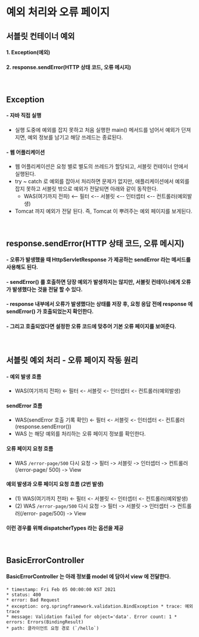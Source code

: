 # 예외 처리와 오류 페이지
## 서블릿 컨테이너 예외
#### 1. Exception(예외) 
#### 2. response.sendError(HTTP 상태 코드, 오류 메시지)

<br>

## Exception
#### - 자바 직접 실행
- 실행 도중에 예외를 잡지 못하고 처음 실행한 main() 메서드를 넘어서 예외가 던져지면, 예외 정보를 남기고 해당 쓰레드는 종료된다.
#### - 웹 어플리케이션
- 웹 어플리케이션은 요청 별로 별도의 쓰레드가 할당되고, 서블릿 컨테이너 안에서 실행된다.
- try ~ catch 로 예외를 잡아서 처리하면 문제가 없지만, 애플리케이션에서 예외를 잡지 못하고 서블릿 밖으로 예외가 전달되면 아래와 같이 동작한다.
    -  WAS(여기까지 전파) <-- 필터 <-- 서블릿 <-- 인터셉터 <-- 컨트롤러(예외발생)
- Tomcat 까지 예외가 전달 된다. 즉, Tomcat 이 뿌려주는 예외 페이지를 보게된다.

<br>

## response.sendError(HTTP 상태 코드, 오류 메시지)
#### - 오류가 발생했을 때 HttpServletResponse 가 제공하는 sendError 라는 메서드를 사용해도 된다.
#### - sendError() 를 호출하면 당장 예외가 발생하지는 않지만, 서블릿 컨테이너에게 오류가 발생했다는 것을 전달 할 수 있다.
#### - response 내부에서 오류가 발생했다는 상태를 저장 후, 요청 응답 전에 response 에 sendError() 가 호출되었는지 확인한다.
#### - 그리고 호출되었다면 설정한 오류 코드에 맞추어 기본 오류 페이지를 보여준다.

<br>

## 서블릿 예외 처리 - 오류 페이지 작동 원리
#### - 예외 발생 흐름 
- WAS(여기까지 전파) <- 필터 <- 서블릿 <- 인터셉터 <- 컨트롤러(예외발생)
#### sendError 흐름
- WAS(sendError 호출 기록 확인) <- 필터 <- 서블릿 <- 인터셉터 <- 컨트롤러 (response.sendError())
- WAS 는 해당 예외를 처리하는 오류 페이지 정보를 확인한다.

#### 오류 페이지 요청 흐름
- WAS `/error-page/500` 다시 요청 -> 필터 -> 서블릿 -> 인터셉터 -> 컨트롤러(/error-page/ 500) -> View

#### 예외 발생과 오류 페이지 요청 흐름 (2번 발생)
- (1) WAS(여기까지 전파) <- 필터 <- 서블릿 <- 인터셉터 <- 컨트롤러(예외발생)
- (2) WAS `/error-page/500` 다시 요청 -> 필터 -> 서블릿 -> 인터셉터 -> 컨트롤러(/error- page/500) -> View

#### 이런 경우를 위해 dispatcherTypes 라는 옵션을 제공 

<br>

## BasicErrorController
#### BasicErrorController 는 아래 정보를 model 에 담아서 view 에 전달한다.
```
* timestamp: Fri Feb 05 00:00:00 KST 2021
* status: 400
* error: Bad Request
* exception: org.springframework.validation.BindException * trace: 예외 trace
* message: Validation failed for object='data'. Error count: 1 * errors: Errors(BindingResult)
* path: 클라이언트 요청 경로 (`/hello`) 
```


